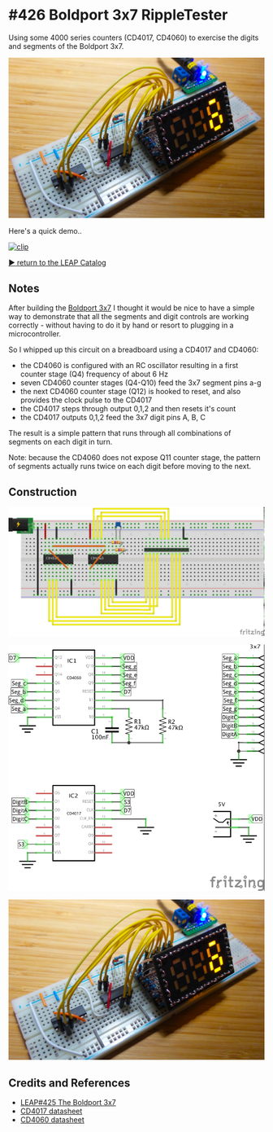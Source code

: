 # #426 Boldport 3x7 RippleTester

Using some 4000 series counters (CD4017, CD4060) to exercise the digits and segments of the Boldport 3x7.

![Build](./assets/RippleTester_build.jpg?raw=true)

Here's a quick demo..

[![clip](http://img.youtube.com/vi/wn-WYp7O15c/0.jpg)](http://www.youtube.com/watch?v=wn-WYp7O15c)

[:arrow_forward: return to the LEAP Catalog](https://leap.tardate.com)

## Notes

After building the [Boldport 3x7](../) I thought it would be nice to have a simple way
to demonstrate that all the segments and digit controls are working correctly -
without having to do it by hand or resort to plugging in a microcontroller.

So I whipped up this circuit on a breadboard using a CD4017 and CD4060:

* the CD4060 is configured with an RC oscillator resulting in a first counter stage (Q4) frequency of about 6 Hz
* seven CD4060 counter stages (Q4-Q10) feed the 3x7 segment pins a-g
* the next CD4060 counter stage (Q12) is hooked to reset, and also provides the clock pulse to the CD4017
* the CD4017 steps through output 0,1,2 and then resets it's count
* the CD4017 outputs 0,1,2 feed the 3x7 digit pins A, B, C

The result is a simple pattern that runs through all combinations of segments on each digit in turn.


Note: because the CD4060 does not expose Q11 counter stage, the pattern of segments actually runs twice on each digit before moving to the next.


## Construction

![Breadboard](./assets/RippleTester_bb.jpg?raw=true)

![Schematic](./assets/RippleTester_schematic.jpg?raw=true)

![Build](./assets/RippleTester_build.jpg?raw=true)

## Credits and References
* [LEAP#425 The Boldport 3x7](../)
* [CD4017 datasheet](http://www.futurlec.com/4000Series/CD4017SMD.shtml)
* [CD4060 datasheet](http://www.futurlec.com/4000Series/CD4060.shtml)

